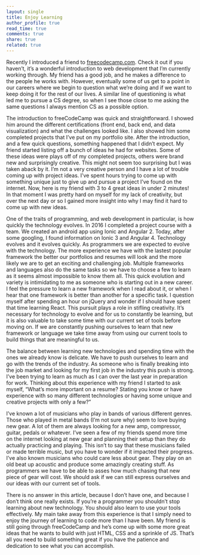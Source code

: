 ```yaml
---
layout: single
title: Enjoy Learning
author_profile: true
read_time: true
comments: true
share: true
related: true
---
```


Recently I introduced a friend to [freecodecamp.com](www.freecodecamp.com). Check it out if you haven’t, it’s a wonderful introduction to web development that I’m currently working through. My friend has a good job, and he makes a difference to the people he works with. However, eventually some of us get to a point in our careers where we begin to question what we’re doing and if we want to keep doing it for the rest of our lives. A similar line of questioning is what led me to pursue a CS degree, so when I see those close to me asking the same questions I always mention CS as a possible option.

The introduction to freeCodeCamp was quick and straightforward. I showed him around the different certifications (front end, back end, and data visualization) and what the challenges looked like. I also showed him some completed projects that I’ve put on my portfolio site. After the introduction, and a few quick questions, something happened that I didn’t expect. My friend started listing off a bunch of ideas he had for websites. Some of these ideas were plays off of my completed projects, others were brand new and surprisingly creative. This might not seem too surprising but I was taken aback by it. I’m not a very creative person and I have a lot of trouble coming up with project ideas. I’ve spent hours trying to come up with something unique just to give up and pursue a project I’ve found on the internet. Now, here is my friend with 3 to 4 great ideas in under 2 minutes! In that moment I was pretty hard on myself for my lack of creativity, but over the next day or so I gained more insight into why I may find it hard to come up with new ideas.

One of the traits of programming, and web development in particular, is how quickly the technology evolves. In 2016 I completed a project course with a team. We created an android app using Ionic and Angular 2. Today, after some googling, I found information on Ionic 3 and Angular 4. Technology evolves and it evolves quickly. As programmers we are expected to evolve with the technology. The more experience we have with the lastest popular framework the better our portfolios and resumes will look and the more likely we are to get an exciting and challenging job. Multiple frameworks and languages also do the same tasks so we have to choose a few to learn as it seems almost impossible to know them all. This quick evolution and variety is intimidating to me as someone who is starting out in a new career. I feel the pressure to learn a new framework when I read about it, or when I hear that one framework is better than another for a specific task. I question myself after spending an hour on jQuery and wonder if I should have spent that time learning React. This pursuit plays a role in stifling creativity. It’s necessary for technology to evolve and for us to constantly be learning, but it is also valuable to take some time with our current set of tools before moving on. If we are constantly pushing ourselves to learn that new framework or language we take time away from using our current tools to build things that are meaningful to us.

The balance between learning new technologies and spending time with the ones we already know is delicate. We have to push ourselves to learn and go with the trends of the industry. As someone who is finally breaking into the job market and looking for my first job in the industry this push is strong. I’ve been trying to learn as much as I can over the last year in preparation for work. Thinking about this experience with my friend I started to ask myself, “What’s more important on a resume? Stating you know or have experience with so many different technologies or having some unique and creative projects with only a few?”

I’ve known a lot of musicians who play in bands of various different genres. Those who played in metal bands (I’m not sure why) seem to love buying new gear. A lot of them are always looking for a new amp, compressor, guitar, pedals or whatever. I’ve seen a few of my friends spend more time on the internet looking at new gear and planning their setup than they do actually practicing and playing. This isn’t to say that these musicians failed or made terrible music, but you have to wonder if it impacted their progress. I’ve also known musicians who could care less about gear. They play on an old beat up acoustic and produce some amazingly creating stuff. As programmers we have to be able to asses how much chasing that new piece of gear will cost. We should ask if we can still express ourselves and our ideas with our current set of tools.

There is no answer in this article, because I don’t have one, and because I don’t think one really exists. If you’re a programmer you shouldn’t stop learning about new technology. You should also learn to use your tools effectively. My main take away from this experience is that I simply need to enjoy the journey of learning to code more than I have been. My friend is still going through freeCodeCamp and he’s come up with some more great ideas that he wants to build with just HTML, CSS and a sprinkle of JS. That’s all you need to build something great if you have the patience and dedication to see what you can accomplish.


